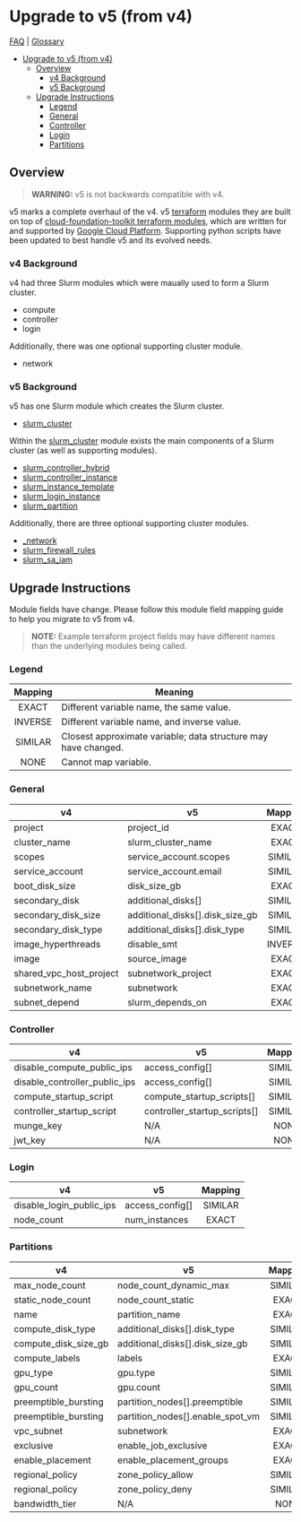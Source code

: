 # Upgrade to v5 (from v4)

[FAQ](./faq.md) | [Glossary](./glossary.md)

<!-- mdformat-toc start --slug=github --no-anchors --maxlevel=6 --minlevel=1 -->

- [Upgrade to v5 (from v4)](#upgrade-to-v5-from-v4)
  - [Overview](#overview)
    - [v4 Background](#v4-background)
    - [v5 Background](#v5-background)
  - [Upgrade Instructions](#upgrade-instructions)
    - [Legend](#legend)
    - [General](#general)
    - [Controller](#controller)
    - [Login](#login)
    - [Partitions](#partitions)

<!-- mdformat-toc end -->

## Overview

> **WARNING:** v5 is not backwards compatible with v4.

v5 marks a complete overhaul of the v4. v5 [terraform](./glossary.md#terraform)
modules they are built on top of
[cloud-foundation-toolkit terraform modules](https://cloud.google.com/docs/terraform/blueprints/terraform-blueprints),
which are written for and supported by
[Google Cloud Platform](./glossary.md#gcp). Supporting python scripts have been
updated to best handle v5 and its evolved needs.

### v4 Background

v4 had three Slurm modules which were maually used to form a Slurm cluster.

- compute
- controller
- login

Additionally, there was one optional supporting cluster module.

- network

### v5 Background

v5 has one Slurm module which creates the Slurm cluster.

- [slurm_cluster](../terraform/slurm_cluster/README.md)

Within the [slurm_cluster](../terraform/slurm_cluster/README.md) module exists
the main components of a Slurm cluster (as well as supporting modules).

- [slurm_controller_hybrid](../terraform/slurm_cluster/modules/slurm_controller_hybrid/README.md)
- [slurm_controller_instance](../terraform/slurm_cluster/modules/slurm_controller_instance/README.md)
- [slurm_instance_template](../terraform/slurm_cluster/modules/slurm_instance_template/README.md)
- [slurm_login_instance](../terraform/slurm_cluster/modules/slurm_login_instance/README.md)
- [slurm_partition](../terraform/slurm_cluster/modules/slurm_partition/README.md)

Additionally, there are three optional supporting cluster modules.

- [\_network](../terraform/_network/README.md)
- [slurm_firewall_rules](../terraform/slurm_firewall_rules/README.md)
- [slurm_sa_iam](../terraform/slurm_sa_iam/README.md)

## Upgrade Instructions

Module fields have change. Please follow this module field mapping guide to help
you migrate to v5 from v4.

> **NOTE:** Example terraform project fields may have different names than the
> underlying modules being called.

### Legend

| Mapping | Meaning                                                        |
| :-----: | -------------------------------------------------------------- |
|  EXACT  | Different variable name, the same value.                       |
| INVERSE | Different variable name, and inverse value.                    |
| SIMILAR | Closest approximate variable; data structure may have changed. |
|  NONE   | Cannot map variable.                                           |

### General

| v4                      | v5                                | Mapping |
| ----------------------- | --------------------------------- | :-----: |
| project                 | project_id                        |  EXACT  |
| cluster_name            | slurm_cluster_name                |  EXACT  |
| scopes                  | service_account.scopes            | SIMILAR |
| service_account         | service_account.email             | SIMILAR |
| boot_disk_size          | disk_size_gb                      |  EXACT  |
| secondary_disk          | additional_disks\[\]              | SIMILAR |
| secondary_disk_size     | additional_disks\[\].disk_size_gb | SIMILAR |
| secondary_disk_type     | additional_disks\[\].disk_type    | SIMILAR |
| image_hyperthreads      | disable_smt                       | INVERSE |
| image                   | source_image                      |  EXACT  |
| shared_vpc_host_project | subnetwork_project                |  EXACT  |
| subnetwork_name         | subnetwork                        |  EXACT  |
| subnet_depend           | slurm_depends_on                  |  EXACT  |

### Controller

| v4                            | v5                             | Mapping |
| ----------------------------- | ------------------------------ | :-----: |
| disable_compute_public_ips    | access_config\[\]              | SIMILAR |
| disable_controller_public_ips | access_config\[\]              | SIMILAR |
| compute_startup_script        | compute_startup_scripts\[\]    | SIMILAR |
| controller_startup_script     | controller_startup_scripts\[\] | SIMILAR |
| munge_key                     | N/A                            |  NONE   |
| jwt_key                       | N/A                            |  NONE   |

### Login

| v4                       | v5                | Mapping |
| ------------------------ | ----------------- | :-----: |
| disable_login_public_ips | access_config\[\] | SIMILAR |
| node_count               | num_instances     |  EXACT  |

### Partitions

| v4                   | v5                                 | Mapping |
| -------------------- | ---------------------------------- | :-----: |
| max_node_count       | node_count_dynamic_max             | SIMILAR |
| static_node_count    | node_count_static                  |  EXACT  |
| name                 | partition_name                     |  EXACT  |
| compute_disk_type    | additional_disks\[\].disk_type     | SIMILAR |
| compute_disk_size_gb | additional_disks\[\].disk_size_gb  | SIMILAR |
| compute_labels       | labels                             |  EXACT  |
| gpu_type             | gpu.type                           | SIMILAR |
| gpu_count            | gpu.count                          | SIMILAR |
| preemptible_bursting | partition_nodes\[\].preemptible    | SIMILAR |
| preemptible_bursting | partition_nodes\[\].enable_spot_vm | SIMILAR |
| vpc_subnet           | subnetwork                         |  EXACT  |
| exclusive            | enable_job_exclusive               |  EXACT  |
| enable_placement     | enable_placement_groups            |  EXACT  |
| regional_policy      | zone_policy_allow                  | SIMILAR |
| regional_policy      | zone_policy_deny                   | SIMILAR |
| bandwidth_tier       | N/A                                |  NONE   |
